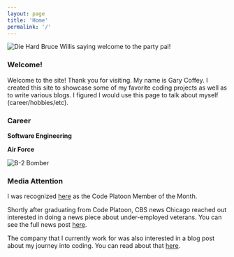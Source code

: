 ```yaml
---
layout: page
title: 'Home'
permalink: '/'
---
```

![Die Hard Bruce Willis saying welcome to the party pal!](https://media.giphy.com/media/VUOMN3AJbxSeY/giphy.gif)

### Welcome!
Welcome to the site! Thank you for visiting. My name is Gary Coffey. I created this site to showcase some of my favorite coding projects as well as to write various blogs. I figured I would use this page to talk about myself (career/hobbies/etc).

### Career

**Software Engineering**

**Air Force**

![B-2 Bomber](https://media.giphy.com/media/9XsuW41ytuk3m/giphy.gif)

### Media Attention

I was recognized [here](https://www.codeplatoon.org/gary-coffey-and-karin-matsuyama-alumni-of-the-month-october-2019/) as the Code Platoon Member of the Month.

Shortly after graduating from Code Platoon, CBS news Chicago reached out interested in doing a news piece about under-employed veterans. You can see the full news post [here](https://chicago.cbslocal.com/2019/09/02/code-platoon-veterans-computer-coding/).

The company that I currently work for was also interested in a blog post about my journey into coding. You can read about that [here](https://www.enova.com/blog/3-life-lessons-i-learned-on-my-road-to-software-engineering/).
